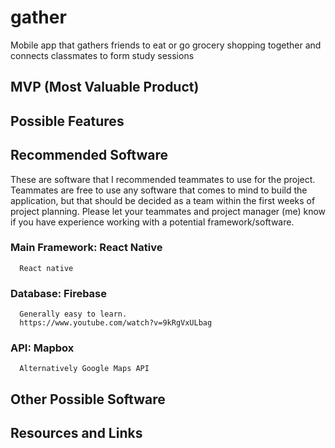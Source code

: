 # gather
Mobile app that gathers friends to eat or go grocery shopping together and connects classmates to form study sessions

## MVP (Most Valuable Product)

## Possible Features

## Recommended Software
   These are software that I recommended teammates to use for the project. Teammates are free to use any software that comes to mind to build the application, but that should be decided as a team within the first weeks of project planning. Please let your teammates and project manager (me) know if you have experience working with a potential framework/software.
   
   ### Main Framework: React Native
      React native 
   
   ### Database: Firebase
      Generally easy to learn. 
      https://www.youtube.com/watch?v=9kRgVxULbag
      
   ### API: Mapbox
      Alternatively Google Maps API
      
   
## Other Possible Software



## Resources and Links
